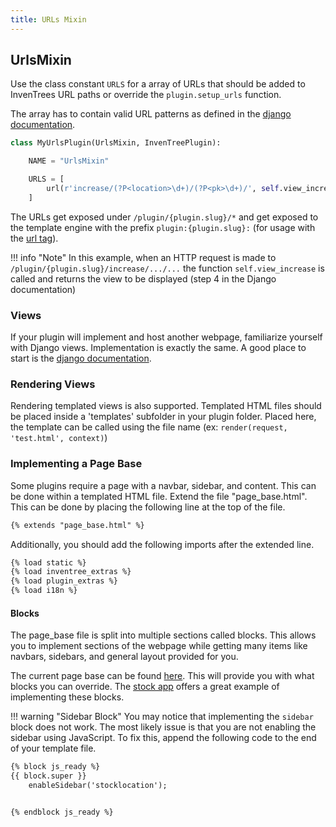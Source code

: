 ```yaml
---
title: URLs Mixin
---
```


## UrlsMixin

Use the class constant `URLS` for a array of URLs that should be added to InvenTrees URL paths or override the `plugin.setup_urls` function.

The array has to contain valid URL patterns as defined in the [django documentation](https://docs.djangoproject.com/en/stable/topics/http/urls/).

``` python
class MyUrlsPlugin(UrlsMixin, InvenTreePlugin):

    NAME = "UrlsMixin"

    URLS = [
        url(r'increase/(?P<location>\d+)/(?P<pk>\d+)/', self.view_increase, name='increase-level'),
    ]
```

The URLs get exposed under `/plugin/{plugin.slug}/*` and get exposed to the template engine with the prefix `plugin:{plugin.slug}:` (for usage with the [url tag](https://docs.djangoproject.com/en/stable/ref/templates/builtins/#url)).

!!! info "Note"
    In this example, when an HTTP request is made to `/plugin/{plugin.slug}/increase/.../...` the function `self.view_increase` is called and returns the view to be displayed (step 4 in the Django documentation)

### Views
If your plugin will implement and host another webpage, familiarize yourself with Django views. Implementation is exactly the same.
A good place to start is the [django documentation](https://docs.djangoproject.com/en/4.2/topics/http/views/).

### Rendering Views
Rendering templated views is also supported. Templated HTML files should be placed inside a 'templates' subfolder in your plugin folder.
Placed here, the template can be called using the file name (ex: `render(request, 'test.html', context)`)

### Implementing a Page Base
Some plugins require a page with a navbar, sidebar, and content. 
This can be done within a templated HTML file. Extend the file "page_base.html". This can be done by placing the following line at the top of the file.
``` HTML
{% extends "page_base.html" %}
```

Additionally, you should add the following imports after the extended line.
``` HTML
{% load static %}
{% load inventree_extras %}
{% load plugin_extras %}
{% load i18n %}
```

#### Blocks
The page_base file is split into multiple sections called blocks. This allows you to implement sections of the webpage while getting many items like navbars, sidebars, and general layout provided for you.

The current page base can be found [here](https://github.com/inventree/InvenTree/blob/master/InvenTree/templates/page_base.html). This will provide you with what blocks you can override. The [stock app](https://github.com/inventree/InvenTree/tree/master/InvenTree/stock) offers a great example of implementing these blocks.

!!! warning "Sidebar Block"
    You may notice that implementing the `sidebar` block does not work. The most likely issue is that you are not enabling the sidebar using JavaScript. To fix this, append the following code to the end of your template file.
``` HTML
{% block js_ready %}
{{ block.super }}
    enableSidebar('stocklocation');


{% endblock js_ready %}
```